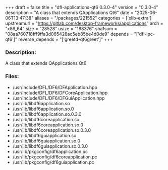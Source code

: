 +++
draft = false
title = "dfl-applications-qt6 0.3.0-4"
version = "0.3.0-4"
description = "A class that extends QApplications Qt6"
date = "2025-06-06T13:47:38"
aliases = "/packages/221552"
categories = ['xlib-extra']
upstreamurl = "https://gitlab.com/desktop-frameworks/applications"
arch = "x86_64"
size = "28528"
usize = "188376"
sha1sum = "08aa760718fff9ffa3d065428ac5eb85be4d0de9"
depends = "['dfl-ipc-qt6']"
reverse_depends = "['greetd-qt6greet']"
+++
### Description: 
A class that extends QApplications Qt6

### Files: 
* /usr/include/DFL/DF6/DFApplication.hpp
* /usr/include/DFL/DF6/DFCoreApplication.hpp
* /usr/include/DFL/DF6/DFGuiApplication.hpp
* /usr/lib/libdf6application.so
* /usr/lib/libdf6application.so.0
* /usr/lib/libdf6application.so.0.3.0
* /usr/lib/libdf6coreapplication.so
* /usr/lib/libdf6coreapplication.so.0
* /usr/lib/libdf6coreapplication.so.0.3.0
* /usr/lib/libdf6guiapplication.so
* /usr/lib/libdf6guiapplication.so.0
* /usr/lib/libdf6guiapplication.so.0.3.0
* /usr/lib/pkgconfig/df6application.pc
* /usr/lib/pkgconfig/df6coreapplication.pc
* /usr/lib/pkgconfig/df6guiapplication.pc
